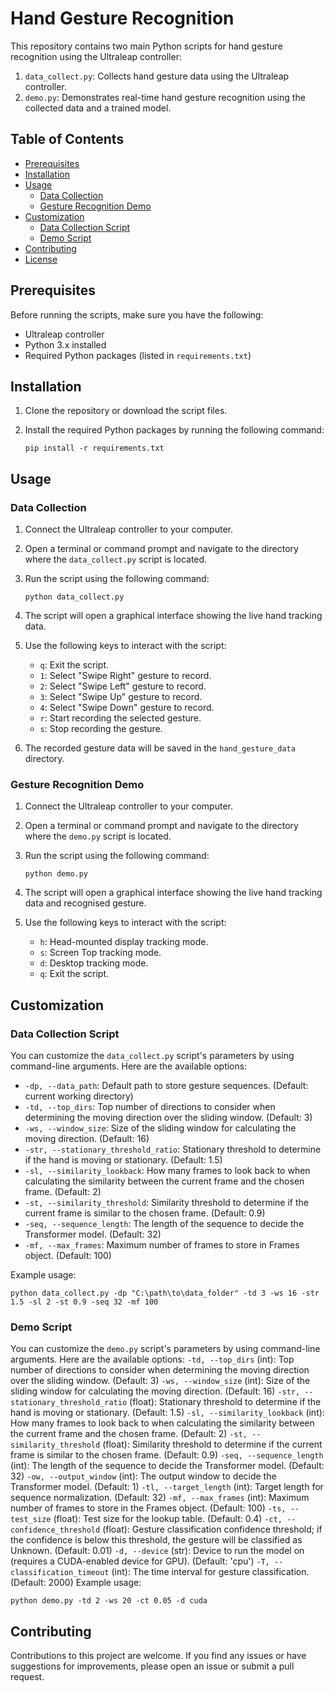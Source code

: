 # Hand Gesture Recognition

This repository contains two main Python scripts for hand gesture recognition using the Ultraleap controller:

1. `data_collect.py`: Collects hand gesture data using the Ultraleap controller.
2. `demo.py`: Demonstrates real-time hand gesture recognition using the collected data and a trained model.

## Table of Contents

- [Prerequisites](#prerequisites)
- [Installation](#installation)
- [Usage](#usage)
  - [Data Collection](#data-collection)
  - [Gesture Recognition Demo](#gesture-recognition-demo)
- [Customization](#customization)
  - [Data Collection Script](#data-collection-script)
  - [Demo Script](#demo-script)
- [Contributing](#contributing)
- [License](#license)

## Prerequisites

Before running the scripts, make sure you have the following:

- Ultraleap controller
- Python 3.x installed
- Required Python packages (listed in `requirements.txt`)

## Installation

1. Clone the repository or download the script files.
2. Install the required Python packages by running the following command:

   ```
   pip install -r requirements.txt
   ```

## Usage

### Data Collection

1. Connect the Ultraleap controller to your computer.
2. Open a terminal or command prompt and navigate to the directory where the `data_collect.py` script is located.
3. Run the script using the following command:

   ```
   python data_collect.py
   ```

4. The script will open a graphical interface showing the live hand tracking data.
5. Use the following keys to interact with the script:
   - `q`: Exit the script.
   - `1`: Select "Swipe Right" gesture to record.
   - `2`: Select "Swipe Left" gesture to record.
   - `3`: Select "Swipe Up" gesture to record.
   - `4`: Select "Swipe Down" gesture to record.
   - `r`: Start recording the selected gesture.
   - `s`: Stop recording the gesture.
6. The recorded gesture data will be saved in the `hand_gesture_data` directory.

### Gesture Recognition Demo

1. Connect the Ultraleap controller to your computer.
2. Open a terminal or command prompt and navigate to the directory where the `demo.py` script is located.
3. Run the script using the following command:

   ```
   python demo.py
   ```

4. The script will open a graphical interface showing the live hand tracking data and recognised gesture.
5. Use the following keys to interact with the script:
   - `h`: Head-mounted display tracking mode.
   - `s`: Screen Top tracking mode.
   - `d`: Desktop tracking mode.
   - `q`: Exit the script.

## Customization

### Data Collection Script

You can customize the `data_collect.py` script's parameters by using command-line arguments. Here are the available options:

- `-dp, --data_path`: Default path to store gesture sequences. (Default: current working directory)
- `-td, --top_dirs`: Top number of directions to consider when determining the moving direction over the sliding window. (Default: 3)
- `-ws, --window_size`: Size of the sliding window for calculating the moving direction. (Default: 16)
- `-str, --stationary_threshold_ratio`: Stationary threshold to determine if the hand is moving or stationary. (Default: 1.5)
- `-sl, --similarity_lookback`: How many frames to look back to when calculating the similarity between the current frame and the chosen frame. (Default: 2)
- `-st, --similarity_threshold`: Similarity threshold to determine if the current frame is similar to the chosen frame. (Default: 0.9)
- `-seq, --sequence_length`: The length of the sequence to decide the Transformer model. (Default: 32)
- `-mf, --max_frames`: Maximum number of frames to store in Frames object. (Default: 100)

Example usage:

```
python data_collect.py -dp "C:\path\to\data_folder" -td 3 -ws 16 -str 1.5 -sl 2 -st 0.9 -seq 32 -mf 100
```

### Demo Script

You can customize the `demo.py` script's parameters by using command-line arguments. Here are the available options:
`-td, --top_dirs` (int): Top number of directions to consider when determining the moving direction over the sliding window. (Default: 3)
`-ws, --window_size` (int): Size of the sliding window for calculating the moving direction. (Default: 16)
`-str, --stationary_threshold_ratio` (float): Stationary threshold to determine if the hand is moving or stationary. (Default: 1.5)
`-sl, --similarity_lookback` (int): How many frames to look back to when calculating the similarity between the current frame and the chosen frame. (Default: 2)
`-st, --similarity_threshold` (float): Similarity threshold to determine if the current frame is similar to the chosen frame. (Default: 0.9)
`-seq, --sequence_length` (int): The length of the sequence to decide the Transformer model. (Default: 32)
`-ow, --output_window` (int): The output window to decide the Transformer model. (Default: 1)
`-tl, --target_length` (int): Target length for sequence normalization. (Default: 32)
`-mf, --max_frames` (int): Maximum number of frames to store in the Frames object. (Default: 100)
`-ts, --test_size` (float): Test size for the lookup table. (Default: 0.4)
`-ct, --confidence_threshold` (float): Gesture classification confidence threshold; if the confidence is below this threshold, the gesture will be classified as Unknown. (Default: 0.01)
`-d, --device` (str): Device to run the model on (requires a CUDA-enabled device for GPU). (Default: 'cpu')
`-T, --classification_timeout` (int): The time interval for gesture classification. (Default: 2000)
Example usage:

```
python demo.py -td 2 -ws 20 -ct 0.05 -d cuda
```

## Contributing

Contributions to this project are welcome. If you find any issues or have suggestions for improvements, please open an issue or submit a pull request.
